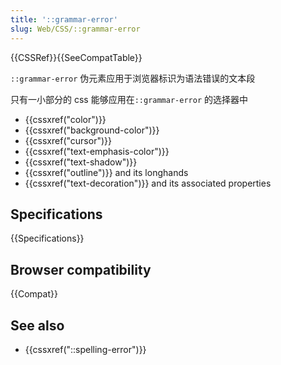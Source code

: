 ```yaml
---
title: '::grammar-error'
slug: Web/CSS/::grammar-error
---
```


{{CSSRef}}{{SeeCompatTable}}

`::grammar-error` 伪元素应用于浏览器标识为语法错误的文本段

只有一小部分的 css 能够应用在`::grammar-error` 的选择器中

- {{cssxref("color")}}
- {{cssxref("background-color")}}
- {{cssxref("cursor")}}
- {{cssxref("text-emphasis-color")}}
- {{cssxref("text-shadow")}}
- {{cssxref("outline")}} and its longhands
- {{cssxref("text-decoration")}} and its associated properties

## Specifications

{{Specifications}}

## Browser compatibility

{{Compat}}

## See also

- {{cssxref("::spelling-error")}}
